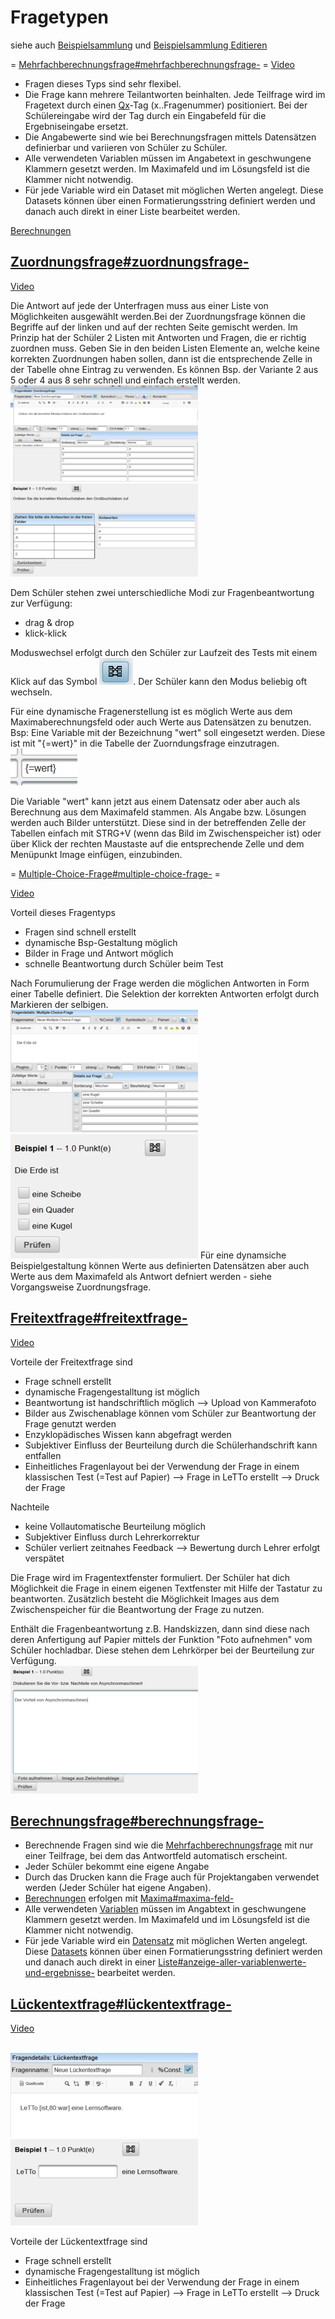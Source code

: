 # Fragetypen
siehe auch [Beispielsammlung](../Beispielsammlung/index.md) und [Beispielsammlung Editieren](../BeispielsammlungEditieren/index.md)

= [Mehrfachberechnungsfrage#mehrfachberechnungsfrage-](../BeispielsammlungEditieren#mehrfachberechnungsfrage-/index.md#mehrfachberechnungsfrage-) = 
[Video](https://youtu.be/z_xfPxh33hA)
* Fragen dieses Typs sind sehr flexibel. 
* Die Frage kann mehrere Teilantworten beinhalten. Jede Teilfrage wird im Fragetext durch einen [Qx](Qx)-Tag (x..Fragenummer) positioniert. Bei der Schülereingabe wird der Tag durch ein Eingabefeld für die Ergebniseingabe ersetzt.
* Die Angabewerte sind wie bei Berechnungsfragen mittels Datensätzen definierbar und variieren von Schüler zu Schüler.
* Alle verwendeten Variablen müssen im Angabetext in geschwungene Klammern gesetzt werden. Im Maximafeld und im Lösungsfeld ist die Klammer nicht notwendig.
* Für jede Variable wird ein Dataset mit möglichen Werten angelegt. Diese Datasets können über einen Formatierungsstring definiert werden und danach auch direkt in einer Liste bearbeitet werden.

[Berechnungen](../Berechnungen/index.md)

##  [Zuordnungsfrage#zuordnungsfrage-](../BeispielsammlungEditieren#zuordnungsfrage-/index.md#zuordnungsfrage-) 
[Video](https://youtu.be/UUfoF03YkFM)

Die Antwort auf jede der Unterfragen muss aus einer Liste von Möglichkeiten ausgewählt werden.Bei der Zuordnungsfrage können die Begriffe auf der linken und auf der rechten Seite gemischt werden. Im Prinzip hat der Schüler 2 Listen mit Antworten und Fragen, die er richtig zuordnen muss. Geben Sie in den beiden Listen Elemente an, welche keine korrekten Zuordnungen haben sollen, dann ist die entsprechende Zelle in der Tabelle ohne Eintrag zu verwenden. Es können Bsp. der Variante 2 aus 5 oder 4 aus 8 sehr schnell und einfach erstellt werden. 
<br>![300px-ClipCapIt-200504-112206.PNG](300px-ClipCapIt-200504-112206.PNG)
<br>![300px-ClipCapIt-200504-112850.PNG](300px-ClipCapIt-200504-112850.PNG)

Dem Schüler stehen zwei unterschiedliche Modi zur Fragenbeantwortung zur Verfügung:
* drag &amp; drop
* klick-klick

Moduswechsel erfolgt durch den Schüler zur Laufzeit des Tests mit einem Klick auf das Symbol ![ClipCapIt-200504-113148.PNG](ClipCapIt-200504-113148.PNG). Der Schüler kann den Modus beliebig oft wechseln.

Für eine dynamische Fragenerstellung ist es möglich Werte aus dem Maximaberechnungsfeld oder auch Werte aus Datensätzen zu benutzen. Bsp: Eine Variable mit der Bezeichnung "wert" soll eingesetzt werden. Diese ist mit "{=wert}" in die Tabelle der Zuorndungsfrage einzutragen. 
<br>![ClipCapIt-200504-114756.PNG](ClipCapIt-200504-114756.PNG)

Die Variable "wert" kann jetzt aus einem Datensatz oder aber auch als Berechnung aus dem Maximafeld stammen.
Als Angabe bzw. Lösungen werden auch Bilder unterstützt. Diese sind in der betreffenden Zelle der Tabellen einfach mit STRG+V (wenn das Bild im Zwischenspeicher ist) oder über Klick der rechten Maustaste auf die entsprechende Zelle und dem Menüpunkt Image einfügen, einzubinden.

= [Multiple-Choice-Frage#multiple-choice-frage-](../BeispielsammlungEditieren#multiple-choice-frage-/index.md#multiple-choice-frage-) = 

[Video](https://youtu.be/NLEePJMMWoE)

Vorteil dieses Fragentyps
* Fragen sind schnell erstellt
* dynamische Bsp-Gestaltung möglich
* Bilder in Frage und Antwort möglich
* schnelle Beantwortung durch Schüler beim Test 

Nach Forumulierung der Frage werden die möglichen Antworten in Form einer Tabelle definiert. Die Selektion der korrekten Antworten erfolgt durch Markieren der selbigen.
<br>![300px-ClipCapIt-200504-115517.PNG](300px-ClipCapIt-200504-115517.PNG)
<br>![300px-ClipCapIt-200504-115649.PNG](300px-ClipCapIt-200504-115649.PNG)
Für eine dynamsiche Beispielgestaltung können Werte aus definierten Datensätzen aber auch Werte aus dem Maximafeld als Antwort defniert werden - siehe Vorgangsweise Zuordnungsfrage.



##  [Freitextfrage#freitextfrage-](../BeispielsammlungEditieren#freitextfrage-/index.md#freitextfrage-) 
[Video](https://youtu.be/drhmdWO2PAE)

Vorteile der Freitextfrage sind
* Frage schnell erstellt
* dynamische Fragengestalltung ist möglich
* Beantwortung ist handschriftlich möglich --&gt; Upload von Kammerafoto
* Bilder aus Zwischenablage können vom Schüler zur Beantwortung der Frage genutzt werden
* Enzyklopädisches Wissen kann abgefragt werden
* Subjektiver Einfluss der Beurteilung durch die Schülerhandschrift kann entfallen
* Einheitliches Fragenlayout bei der Verwendung der Frage in einem klassischen Test (=Test auf Papier) --&gt; Frage in LeTTo erstellt --&gt; Druck der Frage

Nachteile
* keine Vollautomatische Beurteilung möglich
* Subjektiver Einfluss durch Lehrerkorrektur 
* Schüler verliert zeitnahes Feedback --&gt; Bewertung durch Lehrer erfolgt verspätet

Die Frage wird im Fragentextfenster formuliert. Der Schüler hat dich Möglichkeit die Frage in einem eigenen Textfenster mit Hilfe der Tastatur zu beantworten. Zusätzlich besteht die Möglichkeit Images aus dem Zwischenspeicher für die Beantwortung der Frage zu nutzen.

Enthält die Fragenbeantwortung z.B. Handskizzen, dann sind diese nach deren Anfertigung auf Papier mittels der Funktion "Foto aufnehmen" vom Schüler hochladbar. Diese stehen dem Lehrkörper bei der Beurteilung zur Verfügung.
<br>![300px-ClipCapIt-200504-131942.PNG](300px-ClipCapIt-200504-131942.PNG)

##  [Berechnungsfrage#berechnungsfrage-](../BeispielsammlungEditieren#berechnungsfrage-/index.md#berechnungsfrage-) 

* Berechnende Fragen sind wie die [Mehrfachberechnungsfrage](#mehrfachberechnungsfrage-) mit nur einer Teilfrage, bei dem das Antwortfeld automatisch erscheint.
* Jeder Schüler bekommt eine eigene Angabe
* Durch das Drucken kann die Frage auch für Projektangaben verwendet werden (Jeder Schüler hat eigene Angaben).
* [Berechnungen](../Berechnungen/index.md) erfolgen mit [Maxima#maxima-feld-](../BeispielsammlungEditieren#maxima-feld-/index.md#maxima-feld-)
* Alle verwendeten [Variablen](../Datensätze/index.md) müssen im Angabtext in geschwungene Klammern gesetzt werden. Im Maximafeld und im Lösungsfeld ist die Klammer nicht notwendig.
* Für jede Variable wird ein [Datensatz](../Datensätze/index.md) mit möglichen Werten angelegt. Diese [Datasets](../Datensätze/index.md) können über einen Formatierungsstring definiert werden und danach auch direkt in einer [Liste#anzeige-aller-variablenwerte-und-ergebnisse-](../Datensatz-Dialog#anzeige-aller-variablenwerte-und-ergebnisse-/index.md#anzeige-aller-variablenwerte-und-ergebnisse-) bearbeitet werden.

##  [Lückentextfrage#lückentextfrage-](../BeispielsammlungEditieren#lückentextfrage-/index.md#lückentextfrage-) 
[Video](https://youtu.be/qfj6tPgWl0U)

<br>![300px-ClipCapIt-200504-134347.PNG](300px-ClipCapIt-200504-134347.PNG)
<br>![300px-ClipCapIt-200504-134545.PNG](300px-ClipCapIt-200504-134545.PNG)

Vorteile der Lückentextfrage sind
* Frage schnell erstellt
* dynamische Fragengestalltung ist möglich
* Einheitliches Fragenlayout bei der Verwendung der Frage in einem klassischen Test (=Test auf Papier) --&gt; Frage in LeTTo erstellt --&gt; Druck der Frage

